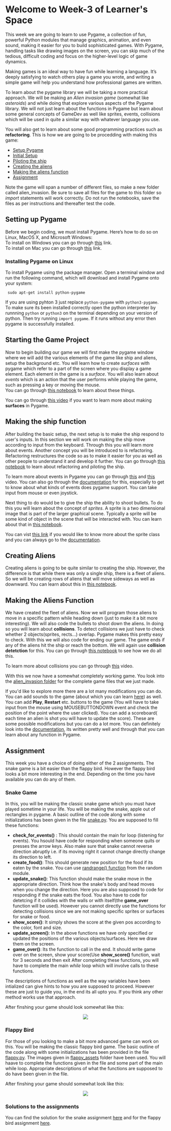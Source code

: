 # Welcome to Week-3 of Learner's Space

This week we are going to learn to use Pygame, a collection of fun, powerful Python modules 
that manage graphics, animation, and even sound, making it easier for you to build sophisticated games. With Pygame, handling tasks like drawing images on the screen, you can skip much of the tedious, difficult coding and focus on the higher-level logic of game dynamics.

Making games is an ideal way to have fun while learning a language. It’s deeply satisfying to watch others play a game you wrote, and writing a simple game 
will help you understand how professional games are written.  

To learn about the pygame library we will be taking a more practical approach. We will be making an *Alien invasion game* (somewhat like *asteroids*) and while doing that explore various aspects of the Pygame library. We will not just learn about the functions in Pygame but learn about some general concepts of GameDev as well like sprites, events, collisions which will be used in quite a similar way with whatever language you use. 

You will also get to learn about some good programming practices such as **refactoring**. This is how we are going to be procedding with making this game:

- [Setup Pygame](#Setting-up-Pygame)
- [Initial Setup](#Starting-the-Game-Project)
- [Piloting the ship](#Making-the-ship-function)
- [Creating the aliens](#Creating-Aliens)
- [Making the aliens function](#Making-the-Aliens-Function)
- [Assignment](#Assignment)


Note the game will span a number of different files, so make a new folder called alien_invasion. Be sure to save all files for the game to this folder so *import* statements will work correctly.  Do not run the notebooks, save the files as per instructions and thereafter test the code.


## Setting up Pygame
Before we begin coding, we must install Pygame. Here’s how to do so on Linux, MacOS X, and Microsoft Windows:  
To install on Windows you can go through [this](https://www.youngwonks.com/blog/How-to-Install-PyGame-on-Windows) link.  
To install on Mac you can go through [this](https://www.youngwonks.com/blog/How-to-Install-PyGame-on-a-Mac) link.
### Installing Pygame on Linux
To install Pygame using the package manager.
Open a terminal window and run the following command, which will
download and install Pygame onto your system:  
```
 sudo apt-get install python-pygame
```
If you are using pyhton 3 just replace `python-pygame` with `python3-pygame`.  
To make sure its been installed correctly open the python interpreter by runnning `python` or `python3` on the terminal depending on your version of python.
Then try running `import pygame`. If it runs without any error then pygame is successfully installed.

## Starting the Game Project
Now to begin building our game we will first make the pygame window where we will add the various elements of the game like ship and aliens, setup the background etc. You will learn how to create *surfaces* with pygame which refer to a part of the screen where you display a game element. Each element in the game is a *surface*. You will also learn about *events* which is an action that the user performs while playing the game, such as pressing a key or moving the mouse.  
You can go through [this notebook](https://github.com/Karrthik-Arya/TSS-2021/blob/main/Python%20%26%20its%20Applications/Week-3/Initial_Setup.ipynb) to learn about these things. 

You can go through [this video](https://www.youtube.com/watch?v=Wdyn1uGkRAU) if you want to learn more about making **surfaces** in Pygame.

## Making the ship function
After building the basic setup, the next setup is to make the ship respond to user's inputs. In this section we will work on making the ship move according to input from the keyboard. Through this you will learn more about events. Another concept you will be introduced to is refactoring. Refactoring restructures the code so as to make it easier for you as well as other people to understand it and develop it further. You can go through [this notebook](https://github.com/Karrthik-Arya/TSS-2021/blob/main/Python%20%26%20its%20Applications/Week-3/Ship_Function.ipynb) to learn about refactoring and piloting the ship.

To learn more about events in Pygame you can go through [this](https://www.youtube.com/watch?v=umHZ6wnQTyQ) and [this](https://www.youtube.com/watch?v=nE5EeQPiznU) video.  You can also go through the [documentation](https://www.pygame.org/docs/ref/event.html) for this, especially to get to know about what kinds of events does pygame support. You can take input from mouse or even joystick.

Next thing to do would be to give the ship the ability to shoot bullets. To do this you will learn about the concept of *sprites*. A sprite is a two dimensional image that is part of the larger graphical scene. Typically a sprite will be some kind of object in the scene that will be interacted with. You can learn about that in [this notebook](https://github.com/Karrthik-Arya/TSS-2021/blob/main/Python%20%26%20its%20Applications/Week-3/Bullets.ipynb).

You can vist [this link](https://www.pythoninformer.com/python-libraries/pygame/sprite-class/) if you would like to know more about the sprite class and you can always go to the [documentation](https://www.pygame.org/docs/ref/sprite.html). 

## Creating Aliens
Creating aliens is going to be quite similar to creating the ship. However, the difference is that while there was only a single ship, there is a fleet of aliens. So we will be creating rows of aliens that will move sideways as well as downward. You can learn about this in [this notebook](https://github.com/Karrthik-Arya/TSS-2021/blob/main/Python%20%26%20its%20Applications/Week-3/Creating_Aliens.ipynb).

## Making the Aliens Function
We have created the fleet of aliens. Now we will program those aliens to move in a specific pattern while heading down (just to make it a bit more interesting). We will also code the bullets to shoot down the aliens. In doing so you will learn about **collisions**. To detect collisions we just have to check whether 2 objects(sprites, rects...) overlap. Pygame makes this pretty easy to check. With this we will also code for ending our game. The game ends if any of the aliens hit the ship or reach the bottom. We will again use **collision detetction** for this. You can go through [this notebook](https://github.com/Karrthik-Arya/TSS-2021/blob/main/Python%20%26%20its%20Applications/Week-3/Alien_Function.ipynb) to see how we do all this. 

To learn more about collisions you can go through [this](https://www.youtube.com/watch?v=bQnEQvyS1Ns) video.

With this we now have a somewhat completely working game. You look into the [alien_invasion folder](https://github.com/Karrthik-Arya/TSS-2021/tree/main/Python%20%26%20its%20Applications/Week-3/alien_invasion) for the complete game files that we just made. 

If you'd like to explore more there are a lot many modifications you can do. You can add sounds to the game (about which you can learn [here](https://www.geeksforgeeks.org/python-playing-audio-file-in-pygame/)) as well. You can add **Play**, **Restart** etc. buttons to the game (You will have to take input from the mouse using MOUSEBUTTONDOWN event and check the position of the point where the user clicked). You can add a scoreboard( each time an alien is shot you will have to update the score). These are some possible modifications but you can do a lot more. You can definitely look into the [documentation](https://www.pygame.org/docs/), its written pretty well and through that you can learn about any function in Pygame.  

## Assignment
This week you have a choice of doing either of the 2 assignments. The snake game is a bit easier than the flappy bird. However the flappy bird looks a bit more interesting in the end. Depending on the time you have available you can do any of them.
### Snake Game
In this, you will be making the classic snake game which you must have played sometime in your life. You will be making the snake, apple out of rectangles in pygame. A basic outline of the code along with some initializations has been given in the file [snake.py](https://github.com/Karrthik-Arya/TSS-2021/blob/main/Python%20%26%20its%20Applications/Week-3/snake.py). You are supposed to fill these functions:
- **check_for_events()** : This should contain the main for loop (listening for events). You hsould have code for responding when someone quits or presses the arrow keys. Also make sure that snake cannot reverse direction abruptly i.e. if its moving right it cannot change directly change its direction to left.
- **create_food()**: This should generate new position for the food if its eaten by the snake. You can use [randrange() function](https://docs.python.org/3/library/random.html#random.randrange) from the random module. 
- **update_snake()**: This function should make the snake move in the appropriate direction. Think how the snake's body and head moves when you change the direction. Here you are also supposed to code for responding if the snake eats the food. You also have to code for detetcing if it collides with the walls or with itself(the **game_over** function will be used). However you cannot directly use the functions for detecting collisions since we are not making specific sprites or surfaces for snake or food.
- **show_score()**: It simply shows the score at the given pos according to the color, font and size. 
- **update_screen()**: In the above functions we have only specified or updated the positions of the various objects/surfaces. Here we draw them on the screen.
- **game_over()**: Its the function to call in the end. It should write game over on the screen, show your score(Use **show_score()** function, wait for 3 seconds and then exit
After completing these functions, you will have to complete the main *while* loop which will involve calls to these functions. 

The descriptions of functions as well as the way variables have been intialized can give hints to how you are supposed to proceed. However these are just to guide you, in the end its all upto you. If you think any other method works use that approach.

After finshing your game should look somewhat like this:

<p align = 'center'>
<img src = 'https://github.com/Karrthik-Arya/TSS-2021/blob/main/Python%20%26%20its%20Applications/Week-3/snake.gif'>
</p>

### Flappy Bird
For those of you looking to make a bit more advanced game can work on this. You will be making the classic flappy bird game. The basic outline of the code along with some initializations has been provided in the file [flappy.py](https://github.com/Karrthik-Arya/TSS-2021/blob/main/Python%20%26%20its%20Applications/Week-3/flappy.py). The images given in [flappy_assets](https://github.com/Karrthik-Arya/TSS-2021/tree/main/Python%20%26%20its%20Applications/Week-3/flappy_assets) folder have been used. You will haave to complete the functions given in the file and some part of the main while loop. Appropriate descriptions of what the functions are supposed to do have been given in the file.

After finshing your game should somewhat look like this:
<p align='center'>
<img src = 'https://github.com/Karrthik-Arya/TSS-2021/blob/main/Python%20%26%20its%20Applications/Week-3/flappy.gif'>
 </p>

### Solutions to the assignments
You can find the solution for the snake assignment [here](https://github.com/Karrthik-Arya/TSS-2021/blob/main/Python%20%26%20its%20Applications/Week-3/snake_solutions.py) and for the flappy bird assignment [here](https://github.com/Karrthik-Arya/TSS-2021/blob/main/Python%20%26%20its%20Applications/Week-3/flappy_solutions.py).

